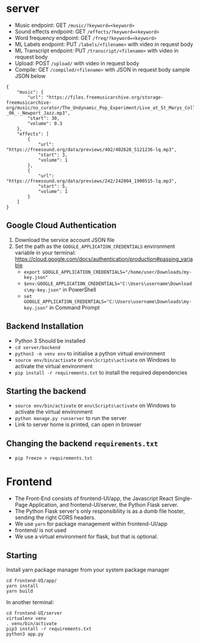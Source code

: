 # server

* Music endpoint: GET `/music/?keyword=<keyword>`
* Sound effects endpoint: GET `/effects/?keyword=<keyword>`
* Word frequency endpoint: GET `/freq/?keyword=<keyword>`
* ML Labels endpoint: PUT `/labels/<filename>` with video in request body
* ML Transcript endpoint: PUT `/transcript/<filename>` with video in request body
* Upload: POST `/upload/` with video in request body
* Compile: GET `/compiled/<filename>` with JSON in request body sample JSON below
```
{
    "music": {
        "url": "https://files.freemusicarchive.org/storage-freemusicarchive-org/music/no_curator/The_Undynamic_Pop_Experiment/Live_at_St_Marys_College_of_Maryland/The_Undynamic_Pop_Experiment_-_06_-_Newport_Jazz.mp3",
        "start": 30,
        "volume": 0.3
    },
    "effects": [
        {
            "url": "https://freesound.org/data/previews/402/402628_5121236-lq.mp3",
            "start": 3,
            "volume": 1
        },
        {
            "url": "https://freesound.org/data/previews/242/242004_1900515-lq.mp3",
            "start": 5,
            "volume": 1
        }
    ]
}
```

## Google Cloud Authentication

1. Download the service account JSON file
2. Set the path as the `GOOGLE_APPLICATION_CREDENTIALS` environment variable in your terminal: https://cloud.google.com/docs/authentication/production#passing_variable
    * `export GOOGLE_APPLICATION_CREDENTIALS="/home/user/Downloads/my-key.json"`
    * `$env:GOOGLE_APPLICATION_CREDENTIALS="C:\Users\username\Downloads\my-key.json"` in PowerShell
    * `set GOOGLE_APPLICATION_CREDENTIALS="C:\Users\username\Downloads\my-key.json"` in Command Prompt

## Backend Installation

* Python 3 Should be installed
* `cd server/backend`
* `python3 -m venv env` to initialise a python virtual environment
* `source env/bin/activate` or `env\Scripts\activate` on Windows to activate the virtual environment
* `pip install -r requirements.txt` to install the required dependencies

## Starting the backend

* `source env/bin/activate` or `env\Scripts\activate` on Windows to activate the virtual environment
* `python manage.py runserver` to run the server
* Link to server home is printed, can open in browser

## Changing the backend `requirements.txt`
* `pip freeze > requirements.txt`

# Frontend
* The Front-End consists of frontend-UI/app, the Javascript React Single-Page Application, and frontend-UI/server, the Python Flask server.
* The Python Flask server's only responsibliity is as a dumb file hoster, sending the right CORS headers.
* We use `yarn` for package management within frontend-UI/app
* frontend/ is not used
* We use a virtual environment for flask, but that is optional.

## Starting
Install yarn package manager from your system package manager

    cd frontend-UI/app/
    yarn install
    yarn build

In another terminal:

    cd frontend-UI/server
    virtualenv venv
    . venv/bin/activate
    pip3 install -r requirements.txt
    python3 app.py
